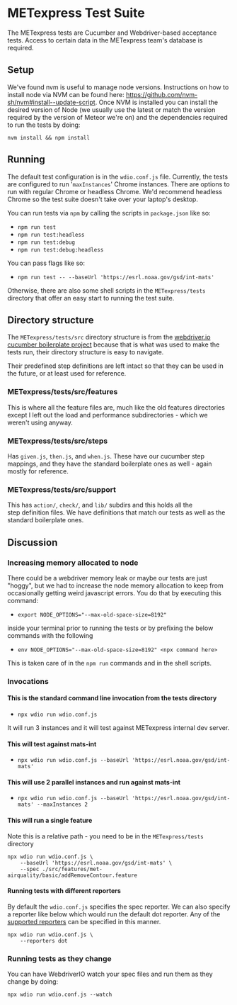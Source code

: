 # METexpress Test Suite

The METexpress tests are Cucumber and Webdriver-based acceptance tests. Access to certain data in the METexpress team's database is required.

## Setup

We've found nvm is useful to manage node versions. Instructions on how to install node via NVM can be found here: <https://github.com/nvm-sh/nvm#install--update-script>. Once NVM is installed you can install the desired version of Node (we usually use the latest or match the version required by the version of Meteor we're on) and the dependencies required to run the tests by doing:

```console
nvm install && npm install
```

## Running

The default test configuration is in the `wdio.conf.js` file. Currently, the tests are configured to run '`maxInstances`' Chrome instances. There are options to run with regular Chrome or headless Chrome. We'd recommend headless Chrome so the test suite doesn't take over your laptop's desktop.

You can run tests via `npm` by calling the scripts in `package.json` like so:

- `npm run test`
- `npm run test:headless`
- `npm run test:debug`
- `npm run test:debug:headless`

You can pass flags like so:

- `npm run test -- --baseUrl 'https://esrl.noaa.gov/gsd/int-mats'`

Otherwise, there are also some shell scripts in the `METexpress/tests` directory that offer an easy start to running the test suite.


## Directory structure

The `METexpress/tests/src` directory structure is from the [webdriver.io cucumber boilerplate project](https://github.com/webdriverio/cucumber-boilerplate) because that is what was used to make the tests run, their directory structure is easy to navigate.  

Their predefined step definitions are left intact so that they can be used in the future, or at least used for reference.

### METexpress/tests/src/features

This is where all the feature files are, much like the old features directories except I left out the load and performance subdirectories - which we weren't using anyway.

### METexpress/tests/src/steps

Has `given.js`, `then.js`, and `when.js`. These have our cucumber step mappings, and they have the standard boilerplate ones as well - again mostly for reference.

### METexpress/tests/src/support  

This has `action/`, `check/`, and `lib/` subdirs and this holds all the step definition files. We have definitions that match our tests as well as the standard boilerplate ones.


## Discussion

### Increasing memory allocated to node

There could be a webdriver memory leak or maybe our tests are just "hoggy", but we had to increase the node memory allocation to keep from occasionally getting weird javascript errors. You do that by executing this command:

- `export NODE_OPTIONS="--max-old-space-size=8192"`

inside your terminal prior to running the tests or by prefixing the below commands with the following

- `env NODE_OPTIONS="--max-old-space-size=8192" <npx command here>`

This is taken care of in the `npm run` commands and in the shell scripts.

### Invocations

#### This is the standard command line invocation from the tests directory

- `npx wdio run wdio.conf.js`

It will run 3 instances and it will test against METexpress internal dev server.

#### This will test against mats-int

- `npx wdio run wdio.conf.js --baseUrl 'https://esrl.noaa.gov/gsd/int-mats'`

#### This will use 2 parallel instances and run against mats-int

- `npx wdio run wdio.conf.js --baseUrl 'https://esrl.noaa.gov/gsd/int-mats' --maxInstances 2`

#### This will run a single feature

Note this is a relative path - you need to be in the `METexpress/tests` directory

```console
npx wdio run wdio.conf.js \
    --baseUrl 'https://esrl.noaa.gov/gsd/int-mats' \
    --spec ./src/features/met-airquality/basic/addRemoveContour.feature
```

#### Running tests with different reporters

By default the `wdio.conf.js` specifies the spec reporter. We can also specify a reporter like below which would run the default dot reporter. Any of the [supported reporters](https://webdriver.io/docs/dot-reporter) can be specified in this manner.

```console
npx wdio run wdio.conf.js \
    --reporters dot
```

### Running tests as they change

You can have WebdriverIO watch your spec files and run them as they change by doing:

```console
npx wdio run wdio.conf.js --watch 
```

